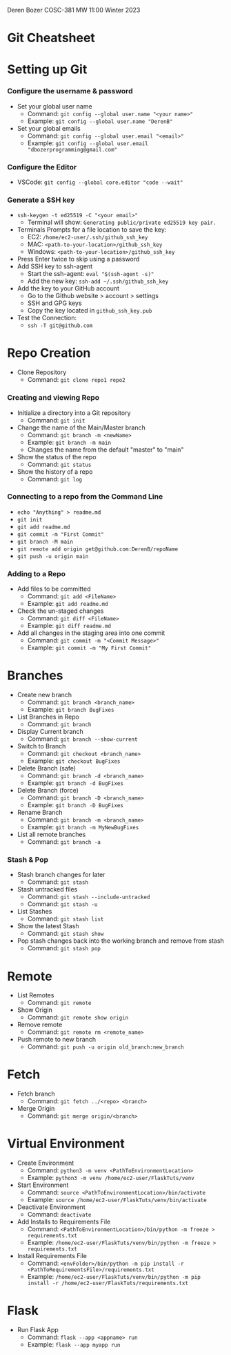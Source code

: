 
Deren Bozer
COSC-381 MW 11:00
Winter 2023

# Git Cheatsheet

# Setting up Git

### Configure the username & password

- Set your global user name
  - Command: `git config --global user.name "<your name>"`
  - Example: `git config --global user.name "DerenB"`
- Set your global emails
  - Command: `git config --global user.email "<email>"`
  - Example: `git config --global user.email "dbozerprogramming@gmail.com"`

### Configure the Editor

- VSCode: `git config --global core.editor "code --wait"`

### Generate a SSH key

- `ssh-keygen -t ed25519 -C "<your email>"`
  - Terminal will show: `Generating public/private ed25519 key pair.`
- Terminals Prompts for a file location to save the key:
  - EC2: `/home/ec2-user/.ssh/github_ssh_key`
  - MAC: `<path-to-your-location>/github_ssh_key`
  - Windows: `<path-to-your-location>/github_ssh_key`
- Press Enter twice to skip using a password
- Add SSH key to ssh-agent
  - Start the ssh-agent: `eval "$(ssh-agent -s)"`
  - Add the new key: `ssh-add ~/.ssh/github_ssh_key`
- Add the key to your GitHub account
  - Go to the Github website > account > settings
  - SSH and GPG keys
  - Copy the key located in `github_ssh_key.pub`
- Test the Connection:
  - `ssh -T git@github.com`

# Repo Creation

- Clone Repository
  - Command: `git clone repo1 repo2`

### Creating and viewing Repo

- Initialize a directory into a Git repository
  - Command: `git init`
- Change the name of the Main/Master branch
  - Command: `git branch -m <newName>`
  - Example: `git branch -m main`
  - Changes the name from the default "master" to "main"
- Show the status of the repo
  - Command: `git status`
- Show the history of a repo
  - Command: `git log`

### Connecting to a repo from the Command Line

- `echo "Anything" > readme.md`
- `git init`
- `git add readme.md`
- `git commit -m "First Commit"`
- `git branch -M main`
- `git remote add origin get@github.com:DerenB/repoName`
- `git push -u origin main`

### Adding to a Repo

- Add files to be committed 
  - Command: `git add <FileName>`
  - Example: `git add readme.md`
- Check the un-staged changes
  - Command: `git diff <FileName>`
  - Example: `git diff readme.md`
- Add all changes in the staging area into one commit
  - Command: `git commit -m "<Commit Message>"`
  - Example: `git commit -m "My First Commit"`

# Branches

- Create new branch
  - Command: `git branch <branch_name>`
  - Example: `git branch BugFixes`
- List Branches in Repo
  - Command: `git branch`
- Display Current branch
  - Command: `git branch --show-current`
- Switch to Branch
  - Command: `git checkout <branch_name>`
  - Example: `git checkout BugFixes`
- Delete Branch (safe)
  - Command: `git branch -d <branch_name>`
  - Example: `git branch -d BugFixes`
- Delete Branch (force)
  - Command: `git branch -D <branch_name>`
  - Example: `git branch -D BugFixes`
- Rename Branch
  - Command: `git branch -m <branch_name>`
  - Example: `git branch -m MyNewBugFixes`
- List all remote branches 
  - Command: `git branch -a`

### Stash & Pop

- Stash branch changes for later
  - Command: `git stash`
- Stash untracked files
  - Command: `git stash --include-untracked`
  - Command: `git stash -u`
- List Stashes
  - Command: `git stash list`
- Show the latest Stash
  - Command: `git stash show`
- Pop stash changes back into the working branch and remove from stash
  - Command: `git stash pop`

# Remote

- List Remotes
  - Command: `git remote`
- Show Origin
  - Command: `git remote show origin`
- Remove remote
  - Command: `git remote rm <remote_name>`
- Push remote to new branch
  - Command: `git push -u origin old_branch:new_branch`


# Fetch 

- Fetch branch
  - Command: `git fetch ../<repo> <branch>`
- Merge Origin
  - Command: `git merge origin/<branch>`

# Virtual Environment

- Create Environment
  - Command: `python3 -m venv <PathToEnvironmentLocation>`
  - Example: `python3 -m venv /home/ec2-user/FlaskTuts/venv`
- Start Environment
  - Command: `source <PathToEnvironmentLocation>/bin/activate`
  - Example: `source /home/ec2-user/FlaskTuts/venv/bin/activate`
- Deactivate Environment
  - Command: `deactivate`
- Add Installs to Requirements File
  - Command: `<PathToEnvironmentLocation>/bin/python -m freeze > requirements.txt`
  - Example: `/home/ec2-user/FlaskTuts/venv/bin/python -m freeze > requirements.txt`
- Install Requirements File
  - Command: `<envFolder>/bin/python -m pip install -r <PathToRequirementsFile>/requirements.txt`
  - Example: `/home/ec2-user/FlaskTuts/venv/bin/python -m pip install -r /home/ec2-user/FlaskTuts/requirements.txt`

# Flask

- Run Flask App
  - Command: `flask --app <appname> run`
  - Example: `flask --app myapp run`

